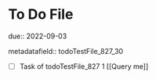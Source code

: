 # To Do File

due:: 2022-09-03

metadatafield:: todoTestFile_827_30

- [ ] Task of todoTestFile_827 1 [[Query me]]
